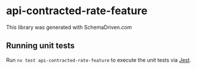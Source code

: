 
# api-contracted-rate-feature

This library was generated with SchemaDriven.com

## Running unit tests

Run `nx test api-contracted-rate-feature` to execute the unit tests via [Jest](https://jestjs.io).

